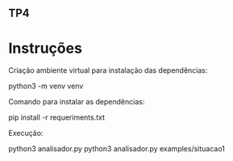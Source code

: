 ## TP4

# Instruções

Criação ambiente virtual para instalação das dependências:

python3 -m venv venv

Comando para instalar as dependências:

pip install -r requeriments.txt

Execução:

python3 analisador.py python3 analisador.py examples/situacao1